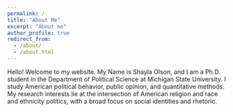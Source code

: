 ```yaml
---
permalink: /
title: "About Me"
excerpt: "About me"
author_profile: true
redirect_from: 
  - /about/
  - /about.html
---
```


Hello! Welcome to my website. My Name is Shayla Olson, and I am a Ph.D. student in the Department of Political Science at Michigan State University. I study American political behavior, public opinion, and quantitative methods. My research interests lie at the intersection of American religion and race and ethnicity politics, with a broad focus on social identities and rhetoric.
